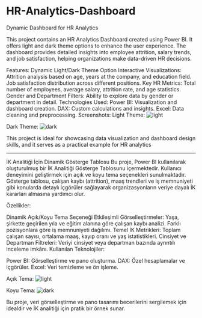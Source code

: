 # HR-Analytics-Dashboard
Dynamic Dashboard for HR Analytics

This project contains an HR Analytics Dashboard created using Power BI. It offers light and dark theme options to enhance the user experience. The dashboard provides detailed insights into employee attrition, salary trends, and job satisfaction, helping organizations make data-driven HR decisions.

Features:
Dynamic Light/Dark Theme Option
Interactive Visualizations:
Attrition analysis based on age, years at the company, and education field.
Job satisfaction distribution across different positions.
Key HR Metrics:
Total number of employees, average salary, attrition rate, and age statistics.
Gender and Department Filters:
Ability to explore data by gender or department in detail.
Technologies Used:
Power BI: Visualization and dashboard creation.
DAX: Custom calculations and insights.
Excel: Data cleaning and preprocessing.
Screenshots:
Light Theme: 
![light](https://github.com/user-attachments/assets/84e3ae88-ea9a-4af9-8660-15a1338e843e)

Dark Theme: 
![dark](https://github.com/user-attachments/assets/47cee754-f281-487e-bd6d-bcf40e337002)


This project is ideal for showcasing data visualization and dashboard design skills, and it serves as a practical example for HR analytics

---------------------------------------------------------
İK Analitiği İçin Dinamik Gösterge Tablosu
Bu proje, Power BI kullanılarak oluşturulmuş bir İK Analitiği Gösterge Tablosunu içermektedir. Kullanıcı deneyimini geliştirmek için açık ve koyu tema seçenekleri sunulmaktadır. Gösterge tablosu, çalışan kaybı (attrition), maaş trendleri ve iş memnuniyeti gibi konularda detaylı içgörüler sağlayarak organizasyonların veriye dayalı İK kararları almasına yardımcı olur.

Özellikler:

Dinamik Açık/Koyu Tema Seçeneği
Etkileşimli Görselleştirmeler:
Yaşa, şirkette geçirilen yıla ve eğitim alanına göre çalışan kaybı analizi.
Farklı pozisyonlara göre iş memnuniyeti dağılımı.
Temel İK Metrikleri:
Toplam çalışan sayısı, ortalama maaş, kayıp oranı ve yaş istatistikleri.
Cinsiyet ve Departman Filtreleri:
Veriyi cinsiyet veya departman bazında ayrıntılı inceleme imkânı.
Kullanılan Teknolojiler:

Power BI: Görselleştirme ve pano oluşturma.
DAX: Özel hesaplamalar ve içgörüler.
Excel: Veri temizleme ve ön işleme.

Açık Tema:
![light](https://github.com/user-attachments/assets/39f27858-8156-4e33-b954-435ca6447eb8)


Koyu Tema:
![dark](https://github.com/user-attachments/assets/66190b8d-7e67-4401-8be8-d1cd8ce4be6d)

Bu proje, veri görselleştirme ve pano tasarımı becerilerini sergilemek için idealdir ve İK analitiği için pratik bir örnek sunar.



